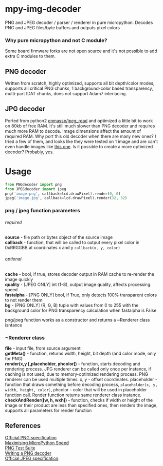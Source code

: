 # mpy-img-decoder
PNG and JPEG decoder / parser / renderer in pure micropython. Decodes PNG and JPEG files/byte buffers and outputs pixel colors  
### Why pure micropython and not C module?
Some board firmware forks are not open source and it's not possible to add extra C modules to them.  

## PNG decoder
Written from scratch, highly optimized, supports all bit depth/color modes, supports all critical PNG chunks, 1 background-color based transparency, multi-part IDAT chunks, does not support Adam7 interlacing.

## JPG decoder
Ported from python2 [enmasse/jpeg_read](https://github.com/enmasse/jpeg_read) and optimized a little bit to work on 80kb of free RAM. It's still much slower than PNG decoder and requires much more RAM to decode. Image dimensions affect the amount of required RAM. Why port this old decoder when there are many new ones? I tried a few of them, and looks like they were tested on 1 image and are can't even handle images like [this one](https://static-cdn.jtvnw.net/ttv-static/404_preview-80x44.jpg). Is it possible to create a more optimized decoder? Probably, yes.  

# Usage
```python
from PNGdecoder import png 
from JPEGdecoder import jpeg
png('image.png', callback=lcd.drawPixel).render(0, 0)
jpeg('image.jpg', callback=lcd.drawPixel).render(32, 32)
```

### png / jpeg function parameters
###### required  
**source** - file path or bytes object of the source image  
**callback** - function, that will be called to output every pixel color in 0xRRGGBB at coordinates x and y `callback(x, y, color)`  
###### optional  
**cache** - bool, if true, stores decoder output in RAM cache to re-render the image quickly  
**quality** - [JPEG ONLY] int (1-8), output image quality, affects processing speed  
**fastalpha** - [PNG ONLY] bool, if True, only detects 100% transparent colors to not render them  
**bg** - [PNG ONLY] (R, G, B) tuple with values from 0 to 255 with the background color for PNG transparency calculation when fastalpha is False  

png/jpeg function works as a constructor and returns a ~Renderer class isntance

### ~Renderer class
**file** - input file, from source argument  
**getMeta()** - function, returns width, height, bit depth (and color mode, only for PNG)  
**render(x,y [,placeholder, phcolor])** - function, starts decoding and rendering process. JPG renderer can be called only once per instance, if caching is not used, due to memory-optimized rendering process. PNG renderer can be used multiple times. x, y - offset coordinates. placeholder - function that draws something before decoding process, `placeholder(x, y, width, height, color)`, phcolor - color that will be used in placeholder function call. Render function returns same renderer class instance.  
**checkAndRender([w, h, wxh])** - function, checks if width or height of the image or their product are less than specified ones, then renders the image, supports all parameters for render function  
  
## References  
[Official PNG specification](https://www.w3.org/TR/2003/REC-PNG-20031110/)  
[Maximising MicroPython Speed](http://docs.micropython.org/en/v1.9.3/pyboard/reference/speed_python.html)  
[PNG Test Suite](http://www.schaik.com/pngsuite/)  
[Writing a  PNG decoder](https://pyokagan.name/blog/2019-10-14-png/)  
[Official JPEG specification](https://www.w3.org/Graphics/JPEG/itu-t81.pdf)  

